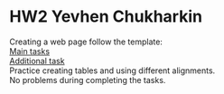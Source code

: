 # HW2 Yevhen Chukharkin

Creating a web page follow the template:   
    [Main tasks](https://www.figma.com/file/bEQ0xWGj5lipuS4jB8XTRC/HW-2-Video?type=design&node-id=0-1&mode=design&t=yLYFKK3Ci2xHonJQ-0 )   
    [Additional task](https://www.figma.com/file/hb7ve0AjSTF59BF0CrUvJ5/HW-(Copy)?type=whiteboard&node-id=14-709&t=JO3Kb9GIuZPIcHfy-0)   
Practice creating tables and using different alignments.   
No problems during completing the tasks.

